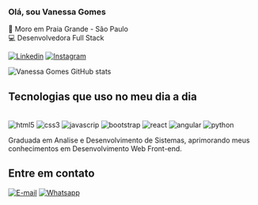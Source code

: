 ### Olá, sou Vanessa Gomes 

:pushpin: Moro em Praia Grande - São Paulo<br>
:computer: Desenvolvedora Full Stack<br>

[![Linkedin](https://img.shields.io/badge/LinkedIn-0077B5?style=for-the-badge&logo=linkedin&logoColor=white)](https://www.linkedin.com/in/vanessagomesoficial/)
[![Instagram](https://img.shields.io/badge/Instagram-E4405F?style=for-the-badge&logo=instagram&logoColor=white)](https://www.instagram.com/vanessagomes.oficial)

![Vanessa Gomes GitHub stats](https://github-readme-stats.vercel.app/api?username=vanessagomes-dev&show_icons=true&theme=radical)

## Tecnologias que uso no meu dia a dia

<div style="display: inline-block"><br/>
<img align="center" alt="html5" src="https://img.shields.io/badge/HTML5-E34F26?style=for-the-badge&logo=html5&logoColor=white" />
<img align="center" alt="css3" src="https://img.shields.io/badge/CSS3-1572B6?style=for-the-badge&logo=css3&logoColor=white" />
<img align="center" alt="javascrip" src="https://img.shields.io/badge/JavaScript-F7DF1E?style=for-the-badge&logo=javascript&logoColor=black" />
<img align="center" alt="bootstrap" src="https://img.shields.io/badge/Bootstrap-563D7C?style=for-the-badge&logo=bootstrap&logoColor=white" />
  <img align="center" alt="react" src="https://img.shields.io/badge/React-20232A?style=for-the-badge&logo=react&logoColor=61DAFB" />
  <img align="center" alt="angular" src="https://img.shields.io/badge/Angular-DD0031?style=for-the-badge&logo=angular&logoColor=white" />
<img align="center" alt="python" src="https://img.shields.io/badge/Python-14354C?style=for-the-badge&logo=python&logoColor=white" />
</div><br/>

 Graduada em Analise e Desenvolvimento de Sistemas, aprimorando meus conhecimentos em Desenvolvimento Web Front-end.

## Entre em contato
[![E-mail](https://img.shields.io/badge/Gmail-D14836?style=for-the-badge&logo=gmail&logoColor=white)]()
[![Whatsapp](https://img.shields.io/badge/WhatsApp-25D366?style=for-the-badge&logo=whatsapp&logoColor=white)](https://wa.me/c/5511913179246)


